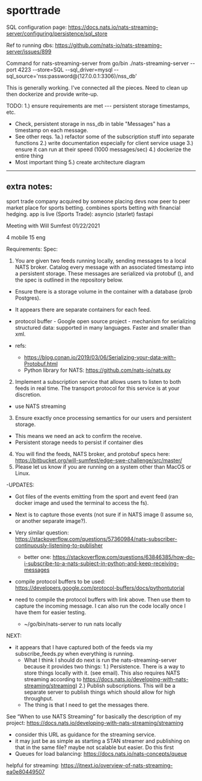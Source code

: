 # sporttrade

SQL configuration page:
https://docs.nats.io/nats-streaming-server/configuring/persistence/sql_store

Ref to running dbs:
https://github.com/nats-io/nats-streaming-server/issues/899

Command for nats-streaming-server from go/bin
./nats-streaming-server --port 4223 --store=SQL --sql_driver=mysql --sql_source='nss:password@(127.0.0.1:3306)/nss_db'

This is generally working. I've connected all the pieces. Need to clean up then dockerize and provide write-up. 

TODO: 
1.) ensure requirements are met --- persistent storage timestamps, etc.
  - Check, persistent storage in nss_db in table "Messages" has a timestamp on each message.
  - See other reqs.
1a.) refactor some of the subscription stuff into separate functions
2.) write documentation especially for client service usage
3.) ensure it can run at their speed (1000 messages/sec)
4.) dockerize the entire thing
  - Most important thing
5.) create architecture diagram

---------------------
extra notes:
---------------------

sport trade company
acquired by someone
placing devs now
peer to peer market place for sports betting. combines sports betting with financial hedging.
app is live (Sports Trade): asyncio (starlet)
fastapi

Meeting with Will Sumfest
01/22/2021

4 mobile
15 eng

Requirements:
Spec: 
1. You are given two feeds running locally, sending messages to a local NATS broker. Catalog every message with an associated timestamp into a persistent storage. These messages are serialized via protobuf (), and the spec is outlined in the repository below. 
- Ensure there is a storage volume in the container with a database (prob Postgres). 
- It appears there are separate containers for each feed. 
- protocol buffer - Google open source project - mechanism for serializing structured data: supported in many languages. Faster and smaller than xml. 

- refs:
  - https://blog.conan.io/2019/03/06/Serializing-your-data-with-Protobuf.html
  - Python library for NATS: https://github.com/nats-io/nats.py
 

2. Implement a subscription service that allows users to listen to both feeds in real time. The transport protocol for this service is at your discretion.

- use NATS streaming

3. Ensure exactly once processing semantics for our users and persistent storage.

- This means we need an ack to confirm the receive. 
- Persistent storage needs to persist if container dies
4. You will find the feeds, NATS broker, and protobuf specs here: https://bitbucket.org/will-sumfest/edge-swe-challenge/src/master/
5. Please let us know if you are running on a system other than MacOS or Linux.

-UPDATES:
  - Got files of the events emitting from the sport and event feed (ran docker image and used the terminal to access the fs). 
  - Next is to capture those events (not sure if in NATS image (I assume so, or another separate image?).

- Very similar question: https://stackoverflow.com/questions/57360984/nats-subscriber-continuously-listening-to-publisher 
  - better one: https://stackoverflow.com/questions/63846385/how-do-i-subscribe-to-a-nats-subject-in-python-and-keep-receiving-messages

- compile protocol buffers to be used: https://developers.google.com/protocol-buffers/docs/pythontutorial  

- need to compile the protocol buffers with link above. Then use them to capture the incoming message. I can also run the code locally once I have them for easier testing. 

  - ~/go/bin/nats-server to run nats locally

NEXT:
- it appears that I have captured both of the feeds via my subscribe_feeds.py when everything is running. 
  - What I think I should do next is run the nats-streaming-server because it provides two things:
1.) Persistence. There is a way to store things locally with it. (see email). This also requires NATS streaming according to https://docs.nats.io/developing-with-nats-streaming/streaming)
2.) Publish subscriptions. This will be a separate server to publish things which should allow for high throughput. 
  - The thing is that I need to get the messages there. 

See “When to use NATS Streaming” for basically the description of my project: https://docs.nats.io/developing-with-nats-streaming/streaming 
  - consider this URL as guidance for the streaming service. 
  - it may just be as simple as starting a STAN streamer and publishing on that in the same file? maybe not scalable but easier. Do this first
  - Queues for load balancing: https://docs.nats.io/nats-concepts/queue

 helpful for streaming: https://itnext.io/overview-of-nats-streaming-ea0e80449507
